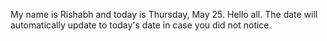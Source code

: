 My name is Rishabh and today is Thursday, May 25. Hello all. The date will automatically update to today's date in case you did not notice.
